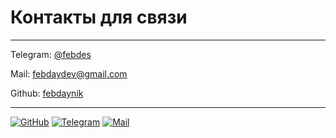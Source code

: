 # Контакты для связи
___

Telegram: [@febdes](https://t.me/febdes)

Mail: [febdaydev@gmail.com](mailto:febdaydev@gmail.com)

Github: [febdaynik](https://github.com/febdaynik)

___

[![GitHub](https://cdn.wikimg.net/en/splatoonwiki/images/thumb/8/88/GitHub_Icon.svg/1200px-GitHub_Icon.svg.png "GitHub")](https://github.com/febdaynik)
[![Telegram](https://it-news.online/wp-content/uploads/2023/05/Telegram-1536x886.png "Telegram")](https://t.me/febdes)
[![Mail](https://papik.pro/uploads/posts/2022-01/1643628399_4-papik-pro-p-pochta-logotip-4.png "Mail")](mailto:febdaydev@gmail.com)
